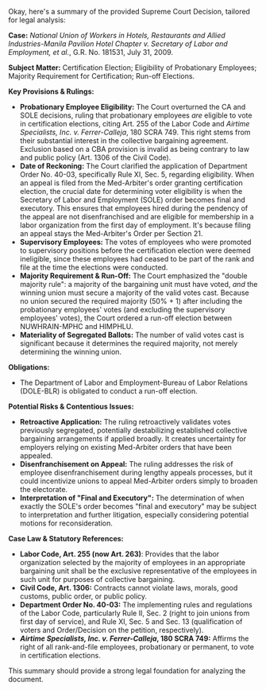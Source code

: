 Okay, here's a summary of the provided Supreme Court Decision, tailored for legal analysis:

**Case:** *National Union of Workers in Hotels, Restaurants and Allied Industries-Manila Pavilion Hotel Chapter v. Secretary of Labor and Employment, et al.*, G.R. No. 181531, July 31, 2009.

**Subject Matter:** Certification Election; Eligibility of Probationary Employees; Majority Requirement for Certification; Run-off Elections.

**Key Provisions & Rulings:**

*   **Probationary Employee Eligibility:** The Court overturned the CA and SOLE decisions, ruling that probationary employees *are* eligible to vote in certification elections, citing Art. 255 of the Labor Code and *Airtime Specialists, Inc. v. Ferrer-Calleja*, 180 SCRA 749. This right stems from their substantial interest in the collective bargaining agreement. Exclusion based on a CBA provision is invalid as being contrary to law and public policy (Art. 1306 of the Civil Code).
*   **Date of Reckoning:** The Court clarified the application of Department Order No. 40-03, specifically Rule XI, Sec. 5, regarding eligibility. When an appeal is filed from the Med-Arbiter's order granting certification election, the crucial date for determining voter eligibility is when the Secretary of Labor and Employment (SOLE) order becomes final and executory. This ensures that employees hired during the pendency of the appeal are not disenfranchised and are eligible for membership in a labor organization from the first day of employment. It's because filing an appeal stays the Med-Arbiter's Order per Section 21.
*   **Supervisory Employees:** The votes of employees who were promoted to supervisory positions before the certification election were deemed ineligible, since these employees had ceased to be part of the rank and file at the time the elections were conducted.
*   **Majority Requirement & Run-Off:**  The Court emphasized the "double majority rule": a majority of the bargaining unit must have voted, *and* the winning union must secure a majority of the valid votes cast.  Because no union secured the required majority (50% + 1) after including the probationary employees' votes (and excluding the supervisory employees' votes), the Court ordered a run-off election between NUWHRAIN-MPHC and HIMPHLU.
*   **Materiality of Segregated Ballots:** The number of valid votes cast is significant because it determines the required majority, not merely determining the winning union.

**Obligations:**

*   The Department of Labor and Employment-Bureau of Labor Relations (DOLE-BLR) is obligated to conduct a run-off election.

**Potential Risks & Contentious Issues:**

*   **Retroactive Application:** The ruling retroactively validates votes previously segregated, potentially destabilizing established collective bargaining arrangements if applied broadly. It creates uncertainty for employers relying on existing Med-Arbiter orders that have been appealed.
*   **Disenfranchisement on Appeal:** The ruling addresses the risk of employee disenfranchisement during lengthy appeals processes, but it could incentivize unions to appeal Med-Arbiter orders simply to broaden the electorate.
*   **Interpretation of "Final and Executory":**  The determination of when exactly the SOLE's order becomes "final and executory" may be subject to interpretation and further litigation, especially considering potential motions for reconsideration.

**Case Law & Statutory References:**

*   **Labor Code, Art. 255 (now Art. 263)**: Provides that the labor organization selected by the majority of employees in an appropriate bargaining unit shall be the exclusive representative of the employees in such unit for purposes of collective bargaining.
*   **Civil Code, Art. 1306:**  Contracts cannot violate laws, morals, good customs, public order, or public policy.
*   **Department Order No. 40-03:**  The implementing rules and regulations of the Labor Code, particularly Rule II, Sec. 2 (right to join unions from first day of service), and Rule XI, Sec. 5 and Sec. 13 (qualification of voters and Order/Decision on the petition, respectively).
*   ***Airtime Specialists, Inc. v. Ferrer-Calleja*, 180 SCRA 749:** Affirms the right of all rank-and-file employees, probationary or permanent, to vote in certification elections.

This summary should provide a strong legal foundation for analyzing the document.
